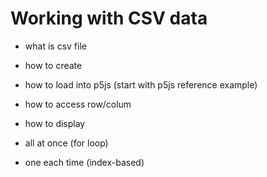 # Working with CSV data

- what is csv file
- how to create 
- how to load into p5js (start with p5js reference example)

- how to access row/colum
- how to display

- all at once (for loop)
- one each time (index-based)

